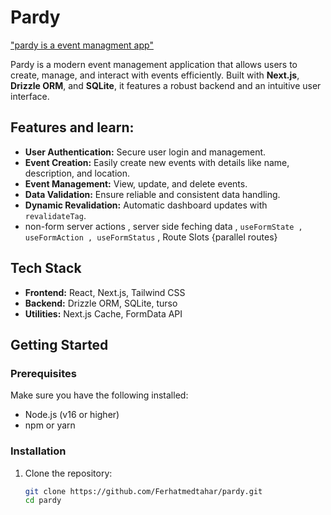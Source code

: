 # Pardy

["pardy is a event managment app"]("./public/image.png")

Pardy is a modern event management application that allows users to create, manage, and interact with events efficiently. Built with **Next.js**, **Drizzle ORM**, and **SQLite**, it features a robust backend and an intuitive user interface.

## Features and learn:

- **User Authentication:** Secure user login and management.
- **Event Creation:** Easily create new events with details like name, description, and location.
- **Event Management:** View, update, and delete events.
- **Data Validation:** Ensure reliable and consistent data handling.
- **Dynamic Revalidation:** Automatic dashboard updates with `revalidateTag`.
- non-form server actions , server side feching data , `useFormState , useFormAction , useFormStatus` , Route Slots {parallel routes}

## Tech Stack

- **Frontend:** React, Next.js, Tailwind CSS
- **Backend:** Drizzle ORM, SQLite, turso
- **Utilities:** Next.js Cache, FormData API

## Getting Started

### Prerequisites

Make sure you have the following installed:

- Node.js (v16 or higher)
- npm or yarn

### Installation

1. Clone the repository:
   ```bash
   git clone https://github.com/Ferhatmedtahar/pardy.git
   cd pardy
   ```
